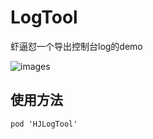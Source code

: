 # LogTool
虾逼怼一个导出控制台log的demo

![images](https://github.com/huangjian0414/LogTool/blob/master/Gif/logTool.gif)





## 使用方法

  `pod 'HJLogTool'`

